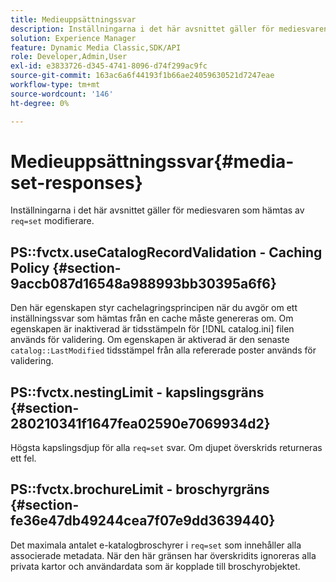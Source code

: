 ```yaml
---
title: Medieuppsättningssvar
description: Inställningarna i det här avsnittet gäller för mediesvaren som hämtas av modifieraren req=set.
solution: Experience Manager
feature: Dynamic Media Classic,SDK/API
role: Developer,Admin,User
exl-id: e3833726-d345-4741-8096-d74f299ac9fc
source-git-commit: 163ac6a6f44193f1b66ae24059630521d7247eae
workflow-type: tm+mt
source-wordcount: '146'
ht-degree: 0%

---
```


# Medieuppsättningssvar{#media-set-responses}

Inställningarna i det här avsnittet gäller för mediesvaren som hämtas av `req=set` modifierare.

## PS::fvctx.useCatalogRecordValidation - Caching Policy {#section-9accb087d16548a988993bb30395a6f6}

Den här egenskapen styr cachelagringsprincipen när du avgör om ett inställningssvar som hämtas från en cache måste genereras om. Om egenskapen är inaktiverad är tidsstämpeln för [!DNL catalog.ini] filen används för validering. Om egenskapen är aktiverad är den senaste `catalog::LastModified` tidsstämpel från alla refererade poster används för validering.

## PS::fvctx.nestingLimit - kapslingsgräns {#section-280210341f1647fea02590e7069934d2}

Högsta kapslingsdjup för alla `req=set` svar. Om djupet överskrids returneras ett fel.

## PS::fvctx.brochureLimit - broschyrgräns {#section-fe36e47db49244cea7f07e9dd3639440}

Det maximala antalet e-katalogbroschyrer i `req=set` som innehåller alla associerade metadata. När den här gränsen har överskridits ignoreras alla privata kartor och användardata som är kopplade till broschyrobjektet.
